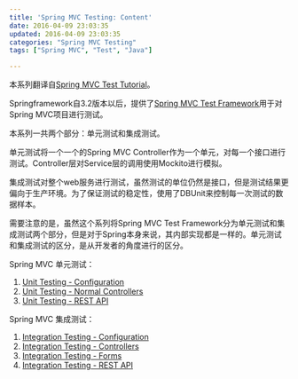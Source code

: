 ```yaml
---
title: 'Spring MVC Testing: Content'
date: 2016-04-09 23:03:35
updated: 2016-04-09 23:03:35
categories: "Spring MVC Testing"
tags: ["Spring MVC", "Test", "Java"]

---
```


本系列翻译自[Spring MVC Test Tutorial](http://www.petrikainulainen.net/spring-mvc-test-tutorial/)。

Springframework自3.2版本以后，提供了[Spring MVC Test Framework](http://docs.spring.io/spring/docs/3.2.x/spring-framework-reference/html/testing.html#spring-mvc-test-framework)用于对Spring MVC项目进行测试。

本系列一共两个部分：单元测试和集成测试。

单元测试将一个一个的Spring MVC Controller作为一个单元，对每一个接口进行测试。Controller层对Service层的调用使用Mockito进行模拟。

集成测试对整个web服务进行测试，虽然测试的单位仍然是接口，但是测试结果更偏向于生产环境。为了保证测试的稳定性，使用了DBUnit来控制每一次测试的数据样本。

需要注意的是，虽然这个系列将Spring MVC Test Framework分为单元测试和集成测试两个部分，但是对于Spring本身来说，其内部实现都是一样的。单元测试和集成测试的区分，是从开发者的角度进行的区分。

<!-- More -->

Spring MVC 单元测试：

1. [Unit Testing - Configuration](/2016/04/09/spring-mvc-testing-unit-testing-configuration/)
2. [Unit Testing - Normal Controllers](/2016/04/09/spring-mvc-testing-unit-testing-normal-controllers/)
3. [Unit Testing - REST API](/2016/04/09/spring-mvc-testing-unit-testing-rest-api/)

Spring MVC 集成测试：

1. [Integration Testing - Configuration](/2016/04/09/spring-mvc-testing-integration-testing-configuration/)
2. [Integration Testing - Controllers](/2016/04/09/spring-mvc-testing-integration-testing-controllers/)
3. [Integration Testing - Forms](/2016/04/09/spring-mvc-testing-integration-testing-forms/)
4. [Integration Testing - REST API](/2016/04/09/spring-mvc-testing-integration-testing-rest-api/)
